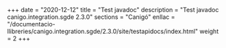 +++
date        = "2020-12-12"
title       = "Test javadoc"
description = "Test javadoc canigo.integration.sgde 2.3.0"
sections    = "Canigó"
enllac		= "/documentacio-llibreries/canigo.integration.sgde/2.3.0/site/testapidocs/index.html"
weight		= 2
+++

